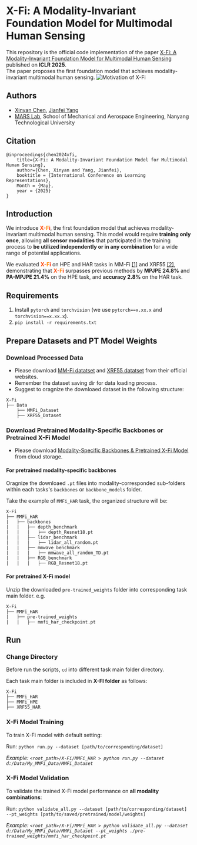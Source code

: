 # X-Fi: A Modality-Invariant Foundation Model for Multimodal Human Sensing

This repository is the official code implementation of the paper [X-Fi: A Modality-Invariant Foundation Model for Multimodal Human Sensing](https://openreview.net/pdf?id=b42wmsdwmB) published on **ICLR 2025**.\
The paper proposes the first foundation model that achieves modality-invariant multimodal human sensing.
![Motivation of X-Fi](figures/concept.gif)

## Authors
- [Xinyan Chen](),
[Jianfei Yang](https://marsyang.site/)
- [MARS Lab](http://marslab.tech/), School of Mechanical and Aerospace Engineering, Nanyang Technological University 

## Citation
```
@inproceedings{chen2024xfi,
    title={X-Fi: A Modality-Invariant Foundation Model for Multimodal Human Sensing}, 
    author={Chen, Xinyan and Yang, Jianfei},
    booktitle = {International Conference on Learning Representations},
    Month = {May},
    year = {2025}
}
```
## Introduction
We introduce **<span style="color: #FF4500;">X</span><span style="color: #FF6347;">-</span><span style="color: #FF8C00;">F</span><span style="color: #FF2400;">i</span>**, the first foundation model that achieves modality-invariant multimodal human sensing. This model would require **training only once**, allowing **all sensor modalities** that participated in the training process to **be utilized independently or in any combination** for a wide range of potential applications.

We evaluated **<span style="color: #FF4500;">X</span><span style="color: #FF6347;">-</span><span style="color: #FF8C00;">F</span><span style="color: #FF2400;">i</span>** on HPE and HAR tasks in MM-Fi [[1]](https://openreview.net/pdf?id=1uAsASS1th) and XRF55 [[2]](https://dl.acm.org/doi/10.1145/3643543), demonstrating that **<span style="color: #FF4500;">X</span><span style="color: #FF6347;">-</span><span style="color: #FF8C00;">F</span><span style="color: #FF2400;">i</span>** surpasses previous methods by **MPJPE 24.8%** and **PA-MPJPE 21.4%** on the HPE task, and **accuracy 2.8%** on the HAR task.

## Requirements

1. Install `pytorch` and `torchvision` (we use `pytorch==x.xx.x` and `torchvision==x.xx.x`).
2. `pip install -r requirements.txt`

## Prepare Datasets and PT Model Weights
### Download Processed Data
- Please download [MM-Fi datatset](https://github.com/ybhbingo/MMFi_dataset) and [XRF55 datatset](https://github.com/aiotgroup/XRF55-repo) from their official websites.
- Remember the dataset saving dir for data loading process.
- Suggest to oragnize the downloaed dataset in the following structure:
```
X-Fi
├── Data
    ├── MMFi_Dataset
    ├── XRF55_Dataset
```
### Download Pretrained Modality-Specific Backbones or Pretrained X-Fi Model
- Please download [Modality-Specific Backbones &  Pretrained X-Fi Model](https://drive.google.com/drive/folders/1ShcQqUd5RnqsTBZ3yM97hrooa7p06O2g?usp=sharing) from cloud storage.
#### For pretrained modality-specific backbones
Oragnize the downloaed `.pt` files into modality-corresponded sub-folders within each tasks's `backbones` or `backbone_models` folder.

Take the example of `MMFi_HAR` task, the organized structure will be:
```
X-Fi
├── MMFi_HAR
|   ├── backbones
|   |   ├── depth_benchmark
|   |   |   ├── depth_Resnet18.pt
|   |   ├── lidar_benchmark
|   |   |   ├── lidar_all_random.pt
|   |   ├── mmwave_benchmark
|   |   |   ├── mmwave_all_random_TD.pt
|   |   ├── RGB_benchmark
|   |   |   ├── RGB_Resnet18.pt
```
#### For pretrained X-Fi model
Unzip the downloaded `pre-trained_weights` folder into corresponding task main folder. e.g.
```
X-Fi
├── MMFi_HAR
|   ├── pre-trained_weights
|   |   ├── mmfi_har_checkpoint.pt
```
## Run
### Change Directory
Before run the scripts, `cd` into different task main folder directory. 

Each task main folder is included in **X-FI folder** as follows:
```
X-Fi
├── MMFi_HAR
├── MMFi_HPE
├── XRF55_HAR
```
### X-Fi Model Training
To train X-Fi model with default setting:

Run: `python run.py --dataset [path/to/corresponding/dataset]`

*Example: `<root_path>/X-Fi/MMFi_HAR > python run.py --dataset d:/Data/My_MMFi_Data/MMFi_Dataset`*

### X-Fi Model Validation
To validate the trained X-Fi model performance on **all modality combinations**:

Run: `python validate_all.py --dataset [path/to/corresponding/dataset] --pt_weights [path/to/saved/pretrained/model/weights]`

 *Example: 
 `<root_path>/X-Fi/MMFi_HAR > python validate_all.py --dataset d:/Data/My_MMFi_Data/MMFi_Dataset --pt_weights ./pre-trained_weights/mmfi_har_checkpoint.pt`*